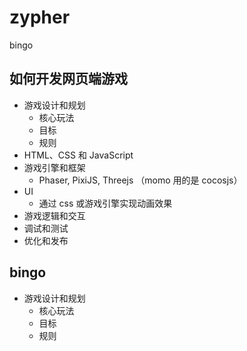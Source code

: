 # zypher

bingo

## 如何开发网页端游戏

- 游戏设计和规划
  - 核心玩法
  - 目标
  - 规则
- HTML、CSS 和 JavaScript
- 游戏引擎和框架
  - Phaser, PixiJS, Threejs （momo 用的是 cocosjs）
- UI
  - 通过 css 或游戏引擎实现动画效果
- 游戏逻辑和交互
- 调试和测试
- 优化和发布

## bingo

- 游戏设计和规划
  - 核心玩法
  - 目标
  - 规则
